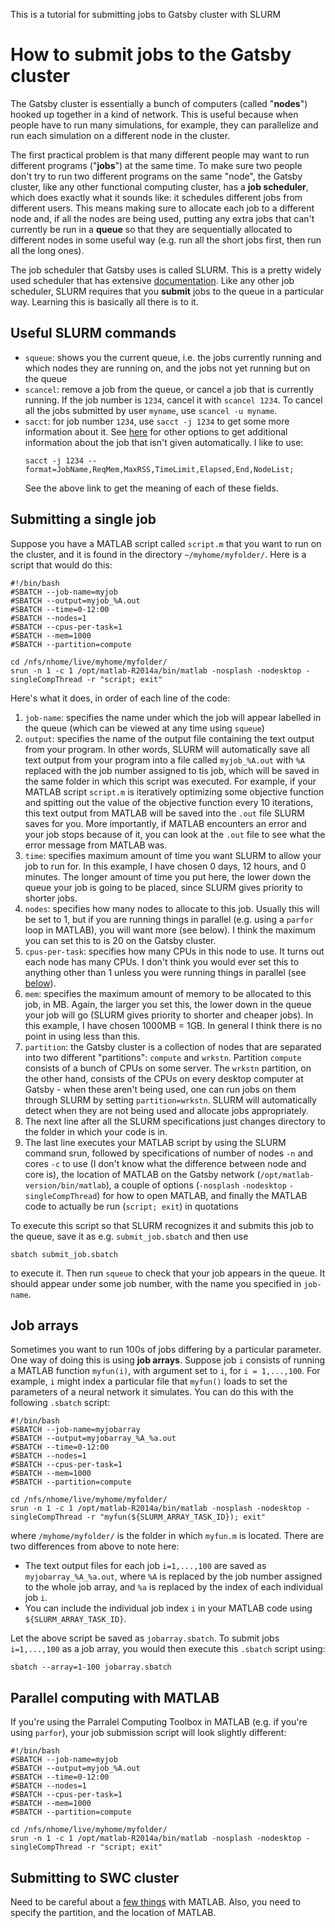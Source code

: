 This is a tutorial for submitting jobs to Gatsby cluster with SLURM

# How to submit jobs to the Gatsby cluster

The Gatsby cluster is essentially a bunch of computers (called "**nodes**") hooked up together in a kind of network. This is useful because when people have to run many simulations, for example, they can parallelize and run each simulation on a different node in the cluster.

The first practical problem is that many different people may want to run different programs ("**jobs**") at the same time. To make sure two people don't try to run two different programs on the same "node", the Gatsby cluster, like any other functional computing cluster, has a **job scheduler**, which does exactly what it sounds like: it schedules different jobs from different users. This means making sure to allocate each job to a different node and, if all the nodes are being used, putting any extra jobs that can't currently be run in a **queue** so that they are sequentially allocated to different nodes in some useful way (e.g. run all the short jobs first, then run all the long ones).

The job scheduler that Gatsby uses is called SLURM. This is a pretty widely used scheduler that has extensive [documentation](https://slurm.schedmd.com/documentation.html). Like any other job scheduler, SLURM requires that you **submit** jobs to the queue in a particular way. Learning this is basically all there is to it.

## Useful SLURM commands

* `squeue`: shows you the current queue, i.e. the jobs currently running and which nodes they are running on, and the jobs not yet running but on the queue
* `scancel`: remove a job from the queue, or cancel a job that is currently running. If the job number is `1234`, cancel it with `scancel 1234`. To cancel all the jobs submitted by user `myname`, use `scancel -u myname`.
* `sacct`: for job number `1234`, use `sacct -j 1234` to get some more information about it. See [here](https://slurm.schedmd.com/sacct.html) for other options to get additional information about the job that isn't given automatically. I like to use:
  ````
  sacct -j 1234 --format=JobName,ReqMem,MaxRSS,TimeLimit,Elapsed,End,NodeList;
  ````
  See the above link to get the meaning of each of these fields.

## Submitting a single job

Suppose you have a MATLAB script called `script.m` that you want to run on the cluster, and it is found in the directory `~/myhome/myfolder/`. Here is a script that would do this:
````
#!/bin/bash
#SBATCH --job-name=myjob
#SBATCH --output=myjob_%A.out
#SBATCH --time=0-12:00
#SBATCH --nodes=1
#SBATCH --cpus-per-task=1
#SBATCH --mem=1000
#SBATCH --partition=compute

cd /nfs/nhome/live/myhome/myfolder/
srun -n 1 -c 1 /opt/matlab-R2014a/bin/matlab -nosplash -nodesktop -singleCompThread -r "script; exit"
````
Here's what it does, in order of each line of the code:
1. `job-name`: specifies the name under which the job will appear labelled in the queue (which can be viewed at any time using `squeue`)
2. `output`: specifies the name of the output file containing the text output from your program. In other words, SLURM will automatically save all text output from your program into a file called `myjob_%A.out` with `%A` replaced with the job number assigned to tis job, which will be saved in the same folder in which this script was executed. For example, if your MATLAB script `script.m` is iteratively optimizing some objective function and spitting out the value of the objective function every 10 iterations, this text output from MATLAB will be saved into the `.out` file SLURM saves for you. More importantly, if MATLAB encounters an error and your job stops because of it, you can look at the `.out` file to see what the error message from MATLAB was.
3. `time`: specifies maximum amount of time you want SLURM to allow your job to run for. In this example, I have chosen 0 days, 12 hours, and 0 minutes. The longer amount of time you put here, the lower down the queue your job is going to be placed, since SLURM gives priority to shorter jobs.
4. `nodes`: specifies how many nodes to allocate to this job. Usually this will be set to 1, but if you are running things in parallel (e.g. using a `parfor` loop in MATLAB), you will want more (see below). I think the maximum you can set this to is 20 on the Gatsby cluster.
5. `cpus-per-task`: specifies how many CPUs in this node to use. It turns out each node has many CPUs. I don't think you would ever set this to anything other than 1 unless you were running things in parallel (see [below](#parallel)).
6. `mem`: specifies the maximum amount of memory to be allocated to this job, in MB. Again, the larger you set this, the lower down in the queue your job will go (SLURM gives priority to shorter and cheaper jobs). In this example, I have chosen 1000MB = 1GB. In general I think there is no point in using less than this.
7. `partition`: the Gatsby cluster is a collection of nodes that are separated into two different "partitions": `compute` and `wrkstn`. Partition `compute` consists of a bunch of CPUs on some server. The `wrkstn` partition, on the other hand, consists of the CPUs on every desktop computer at Gatsby - when these aren't being used, one can run jobs on them through SLURM by setting `partition=wrkstn`. SLURM will automatically detect when they are not being used and allocate jobs appropriately.
8. The next line after all the SLURM specifications just changes directory to the folder in which your code is in.
9. The last line executes your MATLAB script by using the SLURM command srun, followed by specifications of number of nodes `-n` and cores `-c` to use (I don't know what the difference between node and core is), the location of MATLAB on the Gatsby network (`/opt/matlab-version/bin/matlab`), a couple of options (`-nosplash` `-nodesktop` `-singleCompThread`) for how to open MATLAB, and finally the MATLAB code to actually be run (`script; exit`) in quotations

To execute this script so that SLURM recognizes it and submits this job to the queue, save it as e.g. `submit_job.sbatch` and then use
````
sbatch submit_job.sbatch
````
to execute it. Then run `squeue` to check that your job appears in the queue. It should appear under some job number, with the name you specified in `job-name`.


## Job arrays

Sometimes you want to run 100s of jobs differing by a particular parameter. One way of doing this is using **job arrays**. Suppose job `i` consists of running a MATLAB function `myfun(i)`, with argument set to `i`, for `i = 1,...,100`. For example, `i` might index a particular file that `myfun()` loads to set the parameters of a neural network it simulates. You can do this with the following `.sbatch` script:
````
#!/bin/bash
#SBATCH --job-name=myjobarray
#SBATCH --output=myjobarray_%A_%a.out
#SBATCH --time=0-12:00
#SBATCH --nodes=1
#SBATCH --cpus-per-task=1
#SBATCH --mem=1000
#SBATCH --partition=compute

cd /nfs/nhome/live/myhome/myfolder/
srun -n 1 -c 1 /opt/matlab-R2014a/bin/matlab -nosplash -nodesktop -singleCompThread -r "myfun(${SLURM_ARRAY_TASK_ID}); exit"
````
where `/myhome/myfolder/` is the folder in which `myfun.m` is located. There are two differences from above to note here:
* The text output files for each job `i=1,...,100` are saved as `myjobarray_%A_%a.out`, where `%A` is replaced by the job number assigned to the whole job array, and `%a` is replaced by the index of each individual job `i`. 
* You can include the individual job index `i` in your MATLAB code using `${SLURM_ARRAY_TASK_ID}`.

Let the above script be saved as `jobarray.sbatch`. To submit jobs `i=1,...,100` as a job array, you would then execute this `.sbatch` script using:
````
sbatch --array=1-100 jobarray.sbatch

````

## Parallel computing with MATLAB <a name="parallel"></a>

If you're using the Parralel Computing Toolbox in MATLAB (e.g. if you're using `parfor`), your job submission script will look slightly different:
````
#!/bin/bash
#SBATCH --job-name=myjob
#SBATCH --output=myjob_%A.out
#SBATCH --time=0-12:00
#SBATCH --nodes=1
#SBATCH --cpus-per-task=1
#SBATCH --mem=1000
#SBATCH --partition=compute

cd /nfs/nhome/live/myhome/myfolder/
srun -n 1 -c 1 /opt/matlab-R2014a/bin/matlab -nosplash -nodesktop -singleCompThread -r "script; exit"
````


## Submitting to SWC cluster
Need to be careful about a [few things](https://wiki.ucl.ac.uk/display/SSC/Matlab) with MATLAB. Also, you need to specify the partition, and the location of MATLAB.

